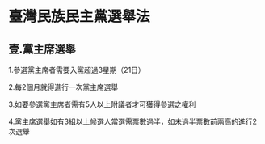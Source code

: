# 臺灣民族民主黨選舉法

## 壹.黨主席選舉

1.參選黨主席者需要入黨超過3星期（21日）

2.每2個月就得進行一次黨主席選舉

3.如要參選黨主席者需有5人以上附議者才可獲得參選之權利

4.黨主席選舉如有3組以上候選人當選需票數過半，如未過半票數前兩高的進行2次選舉
